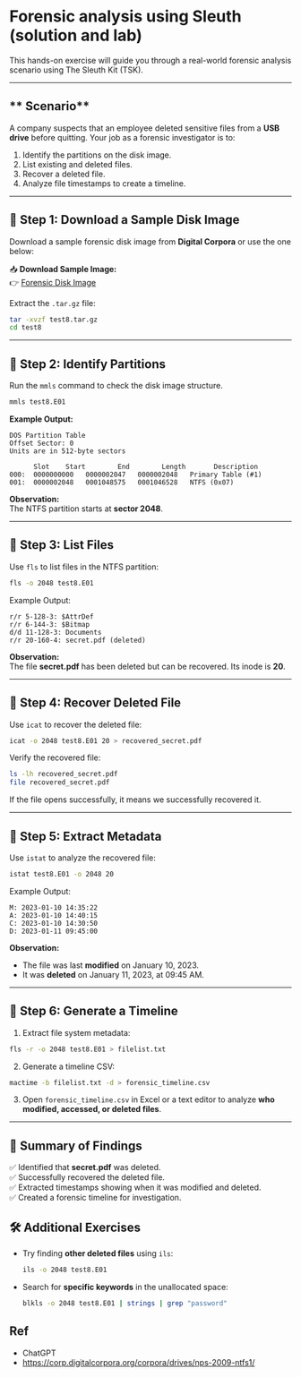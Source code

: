 # Forensic analysis using Sleuth (solution and lab)

This hands-on exercise will guide you through a real-world forensic analysis scenario using The Sleuth Kit (TSK).

---

## ** Scenario**
A company suspects that an employee deleted sensitive files from a **USB drive** before quitting. Your job as a forensic investigator is to:
1. Identify the partitions on the disk image.
2. List existing and deleted files.
3. Recover a deleted file.
4. Analyze file timestamps to create a timeline.

---

## **🔹 Step 1: Download a Sample Disk Image**
Download a sample forensic disk image from **Digital Corpora** or use the one below:

📥 **Download Sample Image:**  
👉 [Forensic Disk Image](https://dftt.sourceforge.net/test8.tar.gz)

Extract the `.tar.gz` file:
```bash
tar -xvzf test8.tar.gz
cd test8
```

---

## **🔹 Step 2: Identify Partitions**
Run the `mmls` command to check the disk image structure.
```bash
mmls test8.E01
```
**Example Output:**
```
DOS Partition Table
Offset Sector: 0
Units are in 512-byte sectors

      Slot    Start        End        Length       Description
000:  0000000000   0000002047   0000002048   Primary Table (#1)
001:  0000002048   0001048575   0001046528   NTFS (0x07)
```
**Observation:**  
The NTFS partition starts at **sector 2048**.

---

## **🔹 Step 3: List Files**
Use `fls` to list files in the NTFS partition:
```bash
fls -o 2048 test8.E01
```
Example Output:
```
r/r 5-128-3: $AttrDef
r/r 6-144-3: $Bitmap
d/d 11-128-3: Documents
r/r 20-160-4: secret.pdf (deleted)
```
**Observation:**  
The file **secret.pdf** has been deleted but can be recovered. Its inode is **20**.

---

## **🔹 Step 4: Recover Deleted File**
Use `icat` to recover the deleted file:
```bash
icat -o 2048 test8.E01 20 > recovered_secret.pdf
```
Verify the recovered file:
```bash
ls -lh recovered_secret.pdf
file recovered_secret.pdf
```
If the file opens successfully, it means we successfully recovered it.

---

## **🔹 Step 5: Extract Metadata**
Use `istat` to analyze the recovered file:
```bash
istat test8.E01 -o 2048 20
```
Example Output:
```
M: 2023-01-10 14:35:22
A: 2023-01-10 14:40:15
C: 2023-01-10 14:30:50
D: 2023-01-11 09:45:00
```
**Observation:**  
- The file was last **modified** on January 10, 2023.
- It was **deleted** on January 11, 2023, at 09:45 AM.

---

## **🔹 Step 6: Generate a Timeline**
1. Extract file system metadata:
```bash
fls -r -o 2048 test8.E01 > filelist.txt
```
2. Generate a timeline CSV:
```bash
mactime -b filelist.txt -d > forensic_timeline.csv
```
3. Open `forensic_timeline.csv` in Excel or a text editor to analyze **who modified, accessed, or deleted files**.

---

## **🎯 Summary of Findings**
✅ Identified that **secret.pdf** was deleted.  
✅ Successfully recovered the deleted file.  
✅ Extracted timestamps showing when it was modified and deleted.  
✅ Created a forensic timeline for investigation.

## **🛠️ Additional Exercises**

- Try finding **other deleted files** using `ils`:

  ```bash
  ils -o 2048 test8.E01
  ```
- Search for **specific keywords** in the unallocated space:

  ```bash
  blkls -o 2048 test8.E01 | strings | grep "password"
  ```

## Ref

- ChatGPT
- https://corp.digitalcorpora.org/corpora/drives/nps-2009-ntfs1/
